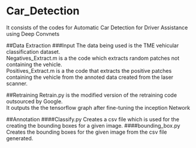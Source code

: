 # Car_Detection
It consists of the codes for Automatic Car Detection for Driver Assistance using Deep Convnets 

##Data Extraction
###Input
The data being used is the TME vehicular classification dataset.</br>
Negatives_Extract.m is a the code which extracts random patches not containing the vehicle.</br>
Positives_Extract.m is a the code that extracts the positive patches containing the vehicle from the annoted data created from the laser scanner.

##Retraining
Retrain.py is the modified version of the retraining code outsourced by Google.</br>
It outputs the the tensorflow graph after fine-tuning the inception Network 

##Annotation
####Classify.py 
Creates a csv file which is used for the creating the bounding boxes for a given image.
####bounding_box.py 
Creates the bounding boxes for the given image from the csv file generated.
